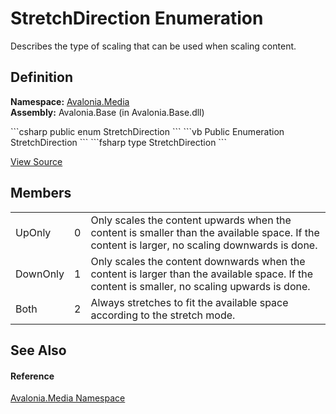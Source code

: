 # StretchDirection Enumeration


Describes the type of scaling that can be used when scaling content.



## Definition
**Namespace:** <a href="N_Avalonia_Media">Avalonia.Media</a>  
**Assembly:** Avalonia.Base (in Avalonia.Base.dll)

<Tabs groupId="api-code-preview">
<TabItem value="csharp" label="C#">
```csharp
public enum StretchDirection
```
</TabItem>
<TabItem value="vb" label="VB">
```vb
Public Enumeration StretchDirection
```
</TabItem>
<TabItem value="fsharp" label="F#">
```fsharp
type StretchDirection
```
</TabItem>
</Tabs>



<a href="https://github.com/AvaloniaUI/Avalonia/tree/master/src/Avalonia.Base/Media/StretchDirection.cs" title="View the source code">View Source</a>



## Members
<table>
<tr>
<td>UpOnly</td>
<td>0</td>
<td>Only scales the content upwards when the content is smaller than the available space. If the content is larger, no scaling downwards is done.</td>
</tr>
<tr>
<td>DownOnly</td>
<td>1</td>
<td>Only scales the content downwards when the content is larger than the available space. If the content is smaller, no scaling upwards is done.</td>
</tr>
<tr>
<td>Both</td>
<td>2</td>
<td>Always stretches to fit the available space according to the stretch mode.</td>
</tr>
</table>

## See Also


#### Reference
<a href="N_Avalonia_Media">Avalonia.Media Namespace</a>  

